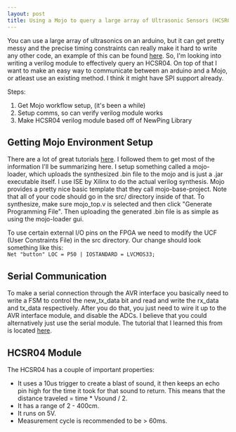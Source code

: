 ```yaml
---
layout: post
title: Using a Mojo to query a large array of Ultrasonic Sensors (HCSR04)
---
```


You can use a large array of ultrasonics on an arduino, but it can get
pretty messy and the precise timing constraints can really make it
hard to write any other code, an example of this can be found
[here](http://playground.arduino.cc/Code/NewPing). 
So, I'm looking into writing a verilog
module to effectively query an HCSR04. On top of that I want to make
an easy way to communicate between an arduino and a Mojo, or atleast
use an existing method. I think it might have SPI support already.

Steps:
1. Get Mojo workflow setup, (it's been a while)
2. Setup comms, so can verify verilog module works
3. Make HCSR04 verilog module based off of NewPing Library

## Getting Mojo Environment Setup

There are a lot of great tutorials
[here](https://embeddedmicro.com/tutorials/mojo-fpga-beginners-guide/).
I followed them to get most of the information I'll be summarizing
here. I setup something called a mojo-loader, which uploads the
synthesized .bin file to the mojo and is just a .jar executable
itself. I use ISE by Xilinx to do the actual verilog synthesis. Mojo
provides a pretty nice basic template that they call
mojo-base-project. Note that all of your code should go in the src/
directory inside of that. To synthesize, make sure mojo\_top.v is
selected and then click "Generate Programming File". Then uploading
the generated .bin file is as simple as using the mojo-loader gui.

To use certain external I/O pins on the FPGA we need to modify the UCF
(User Constraints File) in the src directory. Our change should look
something like this:  
`Net "button" LOC = P50 | IOSTANDARD = LVCMOS33;`

## Serial Communication

To make a serial connection through the AVR interface you basically
need to write a FSM to control the new\_tx\_data bit and read and write
the rx\_data and tx\_data respectively. After you do that, you just need
to wire it up to the AVR interface module, and disable the ADCs. I
believe that you could alternatively just use the serial module. The
tutorial that I learned this from is located
[here](https://embeddedmicro.com/tutorials/mojo/hello-world).

## HCSR04 Module

The HCSR04 has a couple of important properties:

* It uses a 10us trigger to create a blast of sound, it then keeps an
echo pin high for the time it took for that sound to return. This
means that the distance traveled = time * Vsound / 2.
* It has a range of 2 - 400cm.
* It runs on 5V.
* Measurement cycle is recommended to be > 60ms.
